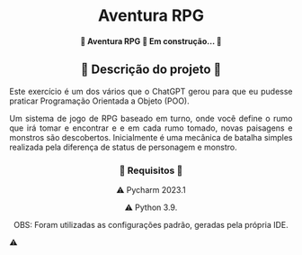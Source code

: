 <h1 align="center"> Aventura RPG </h1>

<h4 align="center"> 
	🚧  Aventura RPG 🎲 Em construção...  🚧
</h4>

<h2 align="center"> 🎯 Descrição do projeto 🎯 </h2>
<p align="justify"> Este exercício é um dos vários que o ChatGPT gerou para que eu pudesse praticar Programação 
Orientada a Objeto (POO). </p>

<p align="justify"> Um sistema de jogo de RPG baseado em turno, onde você define o rumo que irá tomar e encontrar e
e em cada rumo tomado, novas paisagens e monstros são descobertos. Inicialmente é uma mecânica de batalha simples 
realizada pela diferença de status de personagem e monstro.</p>


<h3 align="center"> 🚨 Requisitos 🚨 </h3>
<p align="center">⚠️ Pycharm 2023.1 </p>

<p align="center">⚠️ Python 3.9. </p>

<p align="center"> OBS: Foram utilizadas as configurações padrão, geradas pela própria IDE. </p>⚠